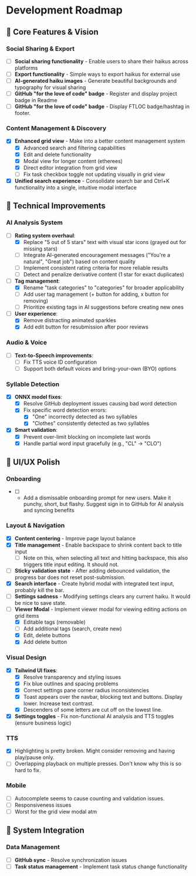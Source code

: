 # Development Roadmap

## 🚀 Core Features & Vision

### Social Sharing & Export
- [ ] **Social sharing functionality** - Enable users to share their haikus across platforms
- [ ] **Export functionality** - Simple ways to export haikus for external use
- [ ] **AI-generated haiku images** - Generate beautiful backgrounds and typography for visual sharing
- [ ] **GitHub "for the love of code" badge** - Register and display project badge in Readme
- [ ] **GitHub "for the love of code" badge** - Display FTLOC badge/hashtag in footer.

### Content Management & Discovery
- [x] **Enhanced grid view** - Make into a better content management system
  - [x] Advanced search and filtering capabilities
  - [x] Edit and delete functionality
  - [x] Modal view for longer content (etherees)
  - [x] Direct editor integration from grid view
  - [ ] Fix task checkbox toggle not updating visually in grid view
- [x] **Unified search experience** - Consolidate search bar and Ctrl+K functionality into a single, intuitive modal interface

## 🔧 Technical Improvements

### AI Analysis System
- [ ] **Rating system overhaul**:
  - [x] Replace "5 out of 5 stars" text with visual star icons (grayed out for missing stars)
  - [ ] Integrate AI-generated encouragement messages ("You're a natural", "Great job") based on content quality
  - [ ] Implement consistent rating criteria for more reliable results
  - [ ] Detect and penalize derivative content (1 star for exact duplicates)
- [ ] **Tag management**:
  - [x] Rename "task categories" to "categories" for broader applicability
  - [ ] Add user tag management (+ button for adding, x button for removing)
  - [ ] Prioritize existing tags in AI suggestions before creating new ones
- [ ] **User experience**:
  - [x] Remove distracting animated sparkles
  - [x] Add edit button for resubmission after poor reviews

### Audio & Voice
- [ ] **Text-to-Speech improvements**:
  - [ ] Fix TTS voice ID configuration
  - [ ] Support both default voices and bring-your-own (BYO) options

### Syllable Detection
- [x] **ONNX model fixes**:
  - [x] Resolve GitHub deployment issues causing bad word detection
  - [x] Fix specific word detection errors:
    - [x] "One" incorrectly detected as two syllables
    - [x] "Clothes" consistently detected as two syllables
- [x] **Smart validation**:
  - [x] Prevent over-limit blocking on incomplete last words
  - [x] Handle partial word input gracefully (e.g., "CL" → "CLO")

## 🎨 UI/UX Polish

### Onboarding
- [ ] - Add a dismissable onboarding prompt for new users. Make it punchy, short, but flashy. Suggest sign in to GitHub for AI analysis and syncing benefits

### Layout & Navigation
- [x] **Content centering** - Improve page layout balance
- [x] **Title management** - Enable backspace to shrink content back to title input
  - [ ] Note on this, when selecting all text and hitting backspace, this also triggers title input editing. It should not.
- [ ] **Sticky validation state** - After adding debounced validation, the progress bar does not reset post-submission.
- [x] **Search interface** - Create hybrid modal with integrated text input, probably kill the bar.
- [ ] **Settings sadness** - Modifying settings clears any current haiku. It would be nice to save state.
- [ ] **Viewer Modal** - Implement viewer modal for viewing editing actions on grid items
  - [x] Editable tags (removable)
  - [ ] Add additional tags (search, create new)
  - [x] Edit, delete buttons
  - [x] Add delete button 

### Visual Design
- [x] **Tailwind UI fixes**:
  - [x] Resolve transparency and styling issues
  - [x] Fix blue outlines and spacing problems
  - [x] Correct settings pane corner radius inconsistencies
  - [x] Toast appears over the navbar, blocking text and buttons. Display lower. Increase text contrast.
  - [x] Descenders of some letters are cut off on the lowest line.
- [x] **Settings toggles** - Fix non-functional AI analysis and TTS toggles (ensure business logic)

### TTS
- [x] Highlighting is pretty broken. Might consider removing and having play/pause only.
- [ ] Overlapping playback on multiple presses. Don't know why this is so hard to fix.

### Mobile
- [ ] Autocomplete seems to cause counting and validation issues.
- [ ] Responsiveness issues
 - [ ] Worst for the grid view modal atm

## 🔄 System Integration

### Data Management
- [ ] **GitHub sync** - Resolve synchronization issues
- [ ] **Task status management** - Implement task status change functionality